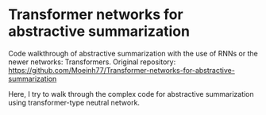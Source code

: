 # Transformer networks for abstractive summarization
Code walkthrough of abstractive summarization with the use of RNNs or the newer networks: Transformers.
Original repository: https://github.com/Moeinh77/Transformer-networks-for-abstractive-summarization

Here, I try to walk through the complex code for abstractive summarization using transformer-type neutral network.

